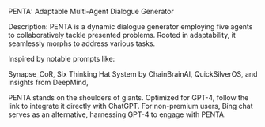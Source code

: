 PENTA: Adaptable Multi-Agent Dialogue Generator

Description:
PENTA is a dynamic dialogue generator employing five agents to collaboratively tackle presented problems. Rooted in adaptability, it seamlessly morphs to address various tasks. 

Inspired by notable prompts like: 

Synapse_CoR, 
Six Thinking Hat System by ChainBrainAI, 
QuickSilverOS, 
and insights from DeepMind, 

PENTA stands on the shoulders of giants. Optimized for GPT-4, follow the link to integrate it directly with ChatGPT. For non-premium users, Bing chat serves as an alternative, harnessing GPT-4 to engage with PENTA.
